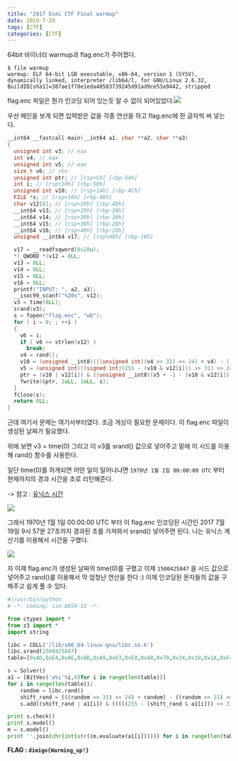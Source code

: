 ```yaml
---
title: "2017 Dimi CTF Final warmup"
date: 2019-7-29
tags: [CTF]
categories: [CTF]
---
```


64bit 바이너리 warmup과 flag.enc가 주어졌다.

```
$ file warmup
warmup: ELF 64-bit LSB executable, x86-64, version 1 (SYSV), dynamically linked, interpreter /lib64/l, for GNU/Linux 2.6.32, BuildID[sha1]=387ae1f78e1eda40583739245d91ad9ce53a9442, stripped
```

flag.enc 파일은 뭔가 인코딩 되어 있는듯 알 수 없이 되어있었다.![](https://user-images.githubusercontent.com/32904385/62010411-5da00880-b1a5-11e9-8124-fe19c88541e9.png)

우선 메인을 보게 되면 입력받은 값을 각종 연산을 하고 flag.enc에 한 글자씩 써 넣는다.

```c
__int64 __fastcall main(__int64 a1, char **a2, char **a3)
{
  unsigned int v3; // eax
  int v4; // eax
  unsigned int v5; // eax
  size_t v6; // rbx
  unsigned int ptr; // [rsp+Ch] [rbp-54h]
  int i; // [rsp+10h] [rbp-50h]
  unsigned int v10; // [rsp+14h] [rbp-4Ch]
  FILE *s; // [rsp+18h] [rbp-48h]
  char v12[8]; // [rsp+20h] [rbp-40h]
  __int64 v13; // [rsp+28h] [rbp-38h]
  __int64 v14; // [rsp+30h] [rbp-30h]
  __int64 v15; // [rsp+38h] [rbp-28h]
  __int64 v16; // [rsp+40h] [rbp-20h]
  unsigned __int64 v17; // [rsp+48h] [rbp-18h]

  v17 = __readfsqword(0x28u);
  *(_QWORD *)v12 = 0LL;
  v13 = 0LL;
  v14 = 0LL;
  v15 = 0LL;
  v16 = 0LL;
  printf("INPUT: ", a2, a3);
  __isoc99_scanf("%20s", v12);
  v3 = time(0LL);
  srand(v3);
  s = fopen("flag.enc", "wb");
  for ( i = 0; ; ++i )
  {
    v6 = i;
    if ( v6 >= strlen(v12) )
      break;
    v4 = rand();
    v10 = (unsigned __int8)(((unsigned int)(v4 >> 31) >> 24) + v4) - ((unsigned int)(v4 >> 31) >> 24);
    v5 = (unsigned int)((signed int)(255 - (v10 & v12[i])) >> 31) >> 24;
    ptr = (v10 | v12[i]) & ((unsigned __int8)(v5 + -1 - (v10 & v12[i])) - v5);
    fwrite(&ptr, 1uLL, 1uLL, s);
  }
  fclose(s);
  return 0LL;
}
```

근데 여기서 문제는 여기서부터였다. 조금 게싱이 필요한 문제이다. 이 flag.enc 파일이 생성된 날짜가 필요했다.

위에 보면 v3 = time(0) 그리고 이 v3를 srand() 값으로 넣어주고 밑에 이 시드를 이용해 rand() 함수를 사용한다. 

일단 time(0)를 하게되면 어떤 일이 일어나냐면 `1970년 1월 1일 00:00:00 UTC` 부터 현재까지의 경과 시간을 초로 리턴해준다. 

-> 참고 : [유닉스 시간](https://futurecreator.github.io/2018/06/07/computer-system-time/)

![](https://user-images.githubusercontent.com/32904385/62010409-5d077200-b1a5-11e9-8274-39a14312e12a.png)

그래서 1970년 1월 1일 00:00:00 UTC 부터 이 flag.enc 인코딩된 시간인 2017 7월 19일 9시 57분 27초까지 경과된 초를 가져와서 srand() 넣어주면 된다. 나는 유닉스 계산기를 이용해서 시간을 구했다.

![](https://user-images.githubusercontent.com/32904385/62010544-2b8fa600-b1a7-11e9-9617-3aece2a51039.png)

자 이제 flag.enc가 생성된 날짜의 time(0)를 구했고 이제 `1500425847` 을 시드 값으로 넣어주고 rand()를 이용해서 막 엄청난 연산을 한다 :) 이제 인코딩된 문자들의 값을 구해주고 쉽게 풀 수 있다.

```python
#!/usr/bin/python
# -*- coding: iso-8859-15 -*-

from ctypes import *
from z3 import *
import string

libc = CDLL('/lib/x86_64-linux-gnu/libc.so.6')
libc.srand(1500425847)
table=[0xAD,0xE4,0xAE,0x8D,0xA9,0x63,0xE0,0x48,0x79,0x34,0x10,0x1A,0xF4,0x51,0x2B,0xD3,0xCE,0x3C,0x98]

s = Solver()
a1 = [BitVec('a%i'%i,8)for i in range(len(table))]
for i in range(len(table)):
	random = libc.rand()
	shift_rand = (((random >> 31) >> 24) + random) - ((random >> 31) >> 24)
	s.add((shift_rand | a1[i]) & (((((255 - (shift_rand & a1[i])) >> 31) >> 24) + -1 - (shift_rand & a1[i])) - (((255 - (shift_rand & a1[i])) >> 31) >> 24)) == table[i])

print s.check()
print s.model()
m = s.model()
print ''.join(chr(int(str((m.evaluate(a1[i]))))) for i in range(len(table)))
```

**FLAG : `dimigo{Warming_up!}`**